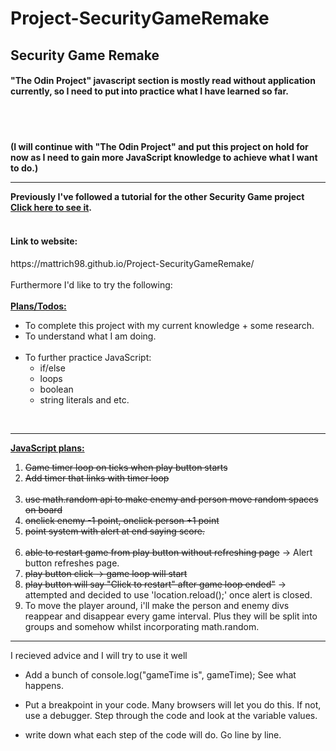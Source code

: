 # Project-SecurityGameRemake
<h2>Security Game Remake</h2>
<h4>"The Odin Project" javascript section is mostly read without application currently, so I need to put into practice what I have learned so far.</h4>
<br>
<br>
<h4>(I will continue with "The Odin Project" and put this project on hold for now as I need to gain more JavaScript knowledge to achieve what I want to do.)
<hr>
Previously I've followed a tutorial for the other Security Game project <a href=https://github.com/mattrich98/Point-and-Click-Security-Game>Click here to see it</a>. 
<br>
<br>
<h4>Link to website:</h4>
https://mattrich98.github.io/Project-SecurityGameRemake/
<br>
<br>
Furthermore I'd like to try the following:
<br>
<br>
<strong><u>Plans/Todos:</u></strong>
<ul>
<li>To complete this project with my current knowledge + some research. 
<li>To understand what I am doing. 
<br>
<br>
<li>To further practice JavaScript:
<br>
<ul>
<li>if/else</li> 
<li>loops</li>
<li>boolean</li> 
<li>string literals and etc.</li> 
</ul>
</ul>
<br>
<hr>
<strong><u>JavaScript plans:</u></strong>
<ol>
<li><s>Game timer loop on ticks when play button starts</s></li>
<li><s>Add timer that links with timer loop</s></li>
<br>
<li><s>use math.random api to make enemy and person move random spaces on board</s></li>
<li><s>onclick enemy -1 point, onclick person +1 point</s></li>
<li><s>point system with alert at end saying score.</s></li>
<br>
<li><s>able to restart game from play button without refreshing page</s> -> Alert button refreshes page.</li>
<li><s>play button click -> game loop will start</s></li>
<li><s>play button will say "Click to restart" after game loop ended"</s> -> attempted and decided to use 'location.reload();' once alert is closed.</li>
<li>To move the player around, i'll make the person and enemy divs reappear and disappear every game interval. Plus they will be split into groups and somehow whilst incorporating math.random.
</ol> 
<hr>

I recieved advice and I will try to use it well

- Add a bunch of console.log("gameTime is", gameTime); See what happens.

- Put a breakpoint in your code. Many browsers will let you do this. If not, use a debugger. Step through the code and look at the variable values.

- write down what each step of the code will do. Go line by line.


